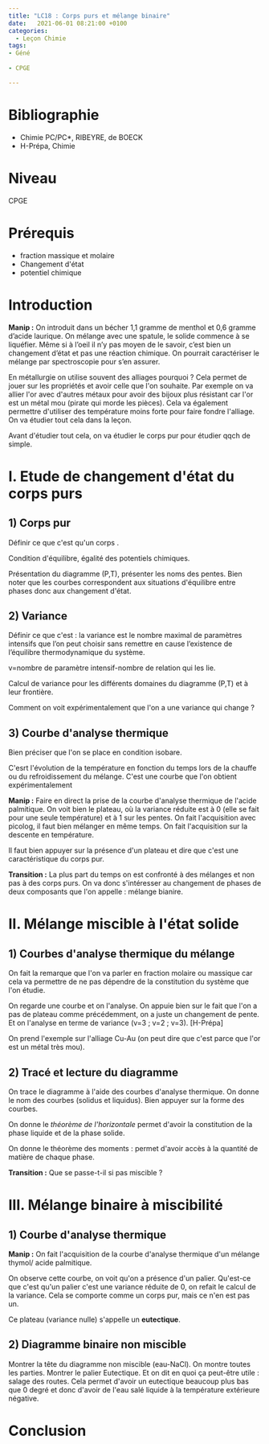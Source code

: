 ```yaml
---
title: "LC18 : Corps purs et mélange binaire"
date:   2021-06-01 08:21:00 +0100
categories:
  - Leçon Chimie
tags:
- Géné
 
- CPGE

---
```

# Bibliographie

* Chimie PC/PC*, RIBEYRE, de BOECK
* H-Prépa, Chimie

# Niveau 
CPGE

# Prérequis
* fraction massique et molaire
* Changement d'état
* potentiel chimique


# Introduction

**Manip :** On introduit dans un bécher 1,1 gramme de menthol et 0,6 gramme d’acide
laurique. On mélange avec une spatule, le solide commence à se liquéfier. Même si à l’oeil
il n’y pas moyen de le savoir, c’est bien un changement d’état et pas une réaction chimique.
On pourrait caractériser le mélange par spectroscopie pour s’en assurer.

En métallurgie on utilise souvent des alliages pourquoi ? Cela permet de jouer sur les propriétés et avoir celle que l'on souhaite. Par exemple on va allier l'or avec d'autres métaux pour avoir des bijoux plus résistant car l'or est un métal mou (pirate qui morde les pièces). Cela va également permettre d'utiliser des température moins forte pour faire fondre l'alliage. On va étudier tout cela dans la leçon.

Avant d'étudier tout cela, on va étudier le corps pur pour étudier qqch de simple.

# I. Etude de changement d'état du corps purs
## 1) Corps pur
Définir ce que c'est qu'un corps .

Condition d'équilibre, égalité des potentiels chimiques. 

Présentation du diagramme (P,T), présenter les noms des pentes. Bien noter que les courbes correspondent aux situations d'équilibre entre phases donc aux changement d'état.

## 2) Variance
Définir ce que c'est : la variance est le nombre maximal de paramètres intensifs que l’on peut choisir
sans remettre en cause l’existence de l’équilibre thermodynamique du système. 

v=nombre de paramètre intensif-nombre de relation qui les lie.

Calcul de variance pour les différents domaines du diagramme (P,T) et à leur frontière.

Comment on voit expérimentalement que l'on a une variance qui change ?

## 3) Courbe d'analyse thermique

Bien préciser que l'on se place en condition isobare.

C'esrt l'évolution de la température en fonction du temps lors de la chauffe ou du refroidissement du mélange. C'est une courbe que l'on obtient expérimentalement

**Manip :** Faire en direct la prise de la courbe d'analyse thermique de l'acide palmitique. On voit bien le plateau, où la variance réduite est à 0 (elle se fait pour une seule température) et à 1 sur les pentes. On fait l'acquisition avec picolog, il faut bien mélanger en même temps. On fait l'acquisition sur la descente en température.

Il faut bien appuyer sur la présence d'un plateau et dire que c'est une caractéristique du corps pur.


**Transition :** La plus part du temps on est confronté à des mélanges et non pas à des corps purs. On va donc s'intéresser au changement de phases de deux composants que l'on appelle : mélange bianire.

# II. Mélange miscible à l'état solide
## 1) Courbes d'analyse thermique du mélange
On fait la remarque que l'on va parler en fraction molaire ou massique car cela va permettre de ne pas dépendre de la constitution du système que l'on étudie.

On regarde une courbe et on l'analyse. On appuie bien sur le fait que l'on a pas de plateau comme précédemment, on a juste un changement de pente. Et on l'analyse en terme de variance (v=3 ; v=2 ; v=3). [H-Prépa]

On prend l'exemple sur l'alliage Cu-Au (on peut dire que c'est parce que l'or est un métal très mou).

## 2) Tracé et lecture du diagramme

On trace le diagramme à l'aide des courbes d'analyse thermique. On donne le nom des courbes (solidus et liquidus). 
Bien appuyer sur la forme des courbes.

On donne le *théorème de l'horizontale* permet d'avoir la constitution de la phase liquide et de la phase solide.

On donne le théorème des moments : permet d'avoir accès à la quantité de matière de chaque phase.

**Transition :** Que se passe-t-il si pas miscible ? 

# III. Mélange binaire à miscibilité 
## 1) Courbe d'analyse thermique 
**Manip :** On fait l'acquisition de la courbe d'analyse thermique d'un mélange thymol/ acide palmitique. 

On observe cette courbe, on voit qu'on a présence d'un palier. Qu'est-ce que c'est qu'un palier c'est une variance réduite de 0, on refait le calcul de la variance. Cela se comporte comme un corps pur, mais ce n'en est pas un.

Ce plateau (variance nulle) s'appelle un **eutectique**.

## 2) Diagramme binaire non miscible

Montrer la tête du diagramme non miscible (eau-NaCl). On montre toutes les parties. Montrer le palier Eutectique.
Et on dit en quoi ça peut-être utile : salage des routes. Cela permet d'avoir un eutectique beaucoup plus bas que 0 degré et donc d'avoir de l'eau salé liquide à la température extérieure négative.

# Conclusion
